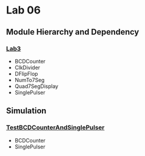 # Lab 06

## Module Hierarchy and Dependency

### [**Lab3**](./Lab3.v)
- BCDCounter
- ClkDivider
- DFlipFlop
- NumTo7Seg
- Quad7SegDisplay
- SinglePulser

## Simulation

### [**TestBCDCounterAndSinglePulser**](./TestBCDCounterAndSinglePulser.v)
- BCDCounter
- SinglePulser
